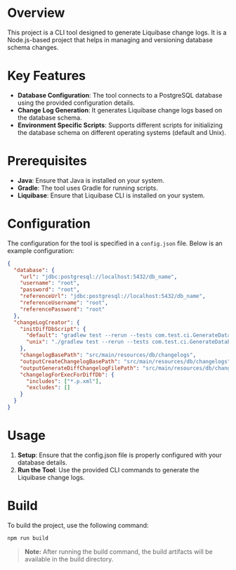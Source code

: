 # Overview

This project is a CLI tool designed to generate Liquibase change logs. It is a Node.js-based project that helps in managing and versioning database schema changes.

# Key Features

- **Database Configuration**: The tool connects to a PostgreSQL database using the provided configuration details.
- **Change Log Generation**: It generates Liquibase change logs based on the database schema.
- **Environment Specific Scripts**: Supports different scripts for initializing the database schema on different operating systems (default and Unix).

# Prerequisites

- **Java**: Ensure that Java is installed on your system.
- **Gradle**: The tool uses Gradle for running scripts.
- **Liquibase**: Ensure that Liquibase CLI is installed on your system.

# Configuration

The configuration for the tool is specified in a `config.json` file. Below is an example configuration:

```json
{
  "database": {
    "url": "jdbc:postgresql://localhost:5432/db_name",
    "username": "root",
    "password": "root",
    "referenceUrl": "jdbc:postgresql://localhost:5432/db_name",
    "referenceUsername": "root",
    "referencePassword": "root"
  },
  "changeLogCreator": {
    "initDiffDbScript": {
      "default": "gradlew test --rerun --tests com.test.ci.GenerateDatabaseForDiffCI",
      "unix": "./gradlew test --rerun --tests com.test.ci.GenerateDatabaseForDiffCI"
    },
    "changelogBasePath": "src/main/resources/db/changelogs",
    "outputCreateChangelogBasePath": "src/main/resources/db/changelogs",
    "outputGenerateDiffChangelogFilePath": "src/main/resources/db/changelogs",
    "changelogForExecForDiffDb": {
      "includes": ["*.p.xml"],
      "excludes": []
    }
  }
}
```

# Usage

1. **Setup**: Ensure that the config.json file is properly configured with your database details.
2. **Run the Tool**: Use the provided CLI commands to generate the Liquibase change logs.

# Build

To build the project, use the following command:

```sh
npm run build
```

> **Note:** After running the build command, the build artifacts will be available in the build directory.
